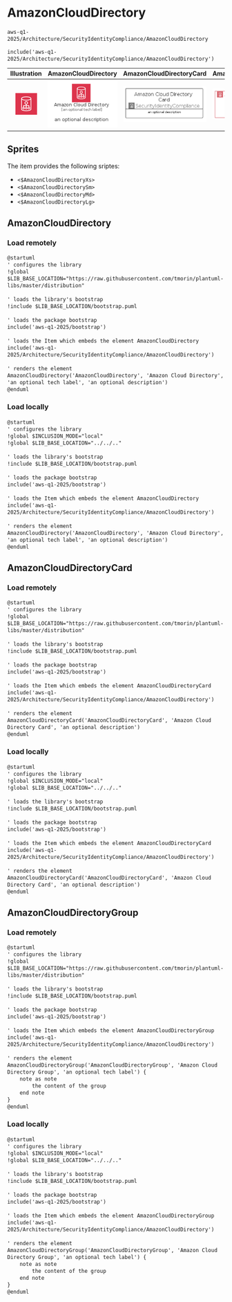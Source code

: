 # AmazonCloudDirectory


```text
aws-q1-2025/Architecture/SecurityIdentityCompliance/AmazonCloudDirectory
```

```text
include('aws-q1-2025/Architecture/SecurityIdentityCompliance/AmazonCloudDirectory')
```



| Illustration | AmazonCloudDirectory | AmazonCloudDirectoryCard | AmazonCloudDirectoryGroup |
| :---: | :---: | :---: | :---: |
| ![illustration for Illustration](../../../aws-q1-2025/Architecture/SecurityIdentityCompliance/AmazonCloudDirectory.png) | ![illustration for AmazonCloudDirectory](../../../aws-q1-2025/Architecture/SecurityIdentityCompliance/AmazonCloudDirectory.Local.png) | ![illustration for AmazonCloudDirectoryCard](../../../aws-q1-2025/Architecture/SecurityIdentityCompliance/AmazonCloudDirectoryCard.Local.png) | ![illustration for AmazonCloudDirectoryGroup](../../../aws-q1-2025/Architecture/SecurityIdentityCompliance/AmazonCloudDirectoryGroup.Local.png) |



## Sprites
The item provides the following sriptes:

- `<$AmazonCloudDirectoryXs>`
- `<$AmazonCloudDirectorySm>`
- `<$AmazonCloudDirectoryMd>`
- `<$AmazonCloudDirectoryLg>`





## AmazonCloudDirectory

### Load remotely
```plantuml
@startuml
' configures the library
!global $LIB_BASE_LOCATION="https://raw.githubusercontent.com/tmorin/plantuml-libs/master/distribution"

' loads the library's bootstrap
!include $LIB_BASE_LOCATION/bootstrap.puml

' loads the package bootstrap
include('aws-q1-2025/bootstrap')

' loads the Item which embeds the element AmazonCloudDirectory
include('aws-q1-2025/Architecture/SecurityIdentityCompliance/AmazonCloudDirectory')

' renders the element
AmazonCloudDirectory('AmazonCloudDirectory', 'Amazon Cloud Directory', 'an optional tech label', 'an optional description')
@enduml
```

### Load locally
```plantuml
@startuml
' configures the library
!global $INCLUSION_MODE="local"
!global $LIB_BASE_LOCATION="../../.."

' loads the library's bootstrap
!include $LIB_BASE_LOCATION/bootstrap.puml

' loads the package bootstrap
include('aws-q1-2025/bootstrap')

' loads the Item which embeds the element AmazonCloudDirectory
include('aws-q1-2025/Architecture/SecurityIdentityCompliance/AmazonCloudDirectory')

' renders the element
AmazonCloudDirectory('AmazonCloudDirectory', 'Amazon Cloud Directory', 'an optional tech label', 'an optional description')
@enduml
```

## AmazonCloudDirectoryCard

### Load remotely
```plantuml
@startuml
' configures the library
!global $LIB_BASE_LOCATION="https://raw.githubusercontent.com/tmorin/plantuml-libs/master/distribution"

' loads the library's bootstrap
!include $LIB_BASE_LOCATION/bootstrap.puml

' loads the package bootstrap
include('aws-q1-2025/bootstrap')

' loads the Item which embeds the element AmazonCloudDirectoryCard
include('aws-q1-2025/Architecture/SecurityIdentityCompliance/AmazonCloudDirectory')

' renders the element
AmazonCloudDirectoryCard('AmazonCloudDirectoryCard', 'Amazon Cloud Directory Card', 'an optional description')
@enduml
```

### Load locally
```plantuml
@startuml
' configures the library
!global $INCLUSION_MODE="local"
!global $LIB_BASE_LOCATION="../../.."

' loads the library's bootstrap
!include $LIB_BASE_LOCATION/bootstrap.puml

' loads the package bootstrap
include('aws-q1-2025/bootstrap')

' loads the Item which embeds the element AmazonCloudDirectoryCard
include('aws-q1-2025/Architecture/SecurityIdentityCompliance/AmazonCloudDirectory')

' renders the element
AmazonCloudDirectoryCard('AmazonCloudDirectoryCard', 'Amazon Cloud Directory Card', 'an optional description')
@enduml
```

## AmazonCloudDirectoryGroup

### Load remotely
```plantuml
@startuml
' configures the library
!global $LIB_BASE_LOCATION="https://raw.githubusercontent.com/tmorin/plantuml-libs/master/distribution"

' loads the library's bootstrap
!include $LIB_BASE_LOCATION/bootstrap.puml

' loads the package bootstrap
include('aws-q1-2025/bootstrap')

' loads the Item which embeds the element AmazonCloudDirectoryGroup
include('aws-q1-2025/Architecture/SecurityIdentityCompliance/AmazonCloudDirectory')

' renders the element
AmazonCloudDirectoryGroup('AmazonCloudDirectoryGroup', 'Amazon Cloud Directory Group', 'an optional tech label') {
    note as note
        the content of the group
    end note
}
@enduml
```

### Load locally
```plantuml
@startuml
' configures the library
!global $INCLUSION_MODE="local"
!global $LIB_BASE_LOCATION="../../.."

' loads the library's bootstrap
!include $LIB_BASE_LOCATION/bootstrap.puml

' loads the package bootstrap
include('aws-q1-2025/bootstrap')

' loads the Item which embeds the element AmazonCloudDirectoryGroup
include('aws-q1-2025/Architecture/SecurityIdentityCompliance/AmazonCloudDirectory')

' renders the element
AmazonCloudDirectoryGroup('AmazonCloudDirectoryGroup', 'Amazon Cloud Directory Group', 'an optional tech label') {
    note as note
        the content of the group
    end note
}
@enduml
```

